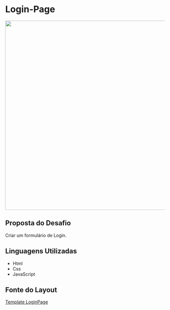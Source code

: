 # Login-Page
<img src="https://user-images.githubusercontent.com/102755532/181370957-19af8b32-4ec7-44d0-a714-fe8b74cd05f1.png" width ="600px">

## Proposta do Desafio
Criar um formulário de Login.


## Linguagens Utilizadas 

<ul>
  <li>Html</li>
  <li>Css</li>
  <li>JavaScript</li>
 </ul>
 
## Fonte do Layout
 [Template LoginPage](https://www.figma.com/file/SX8XFyC5fAY09ai8Oykz0T/DD-%2F-Login-Form---CSS/duplicate)
